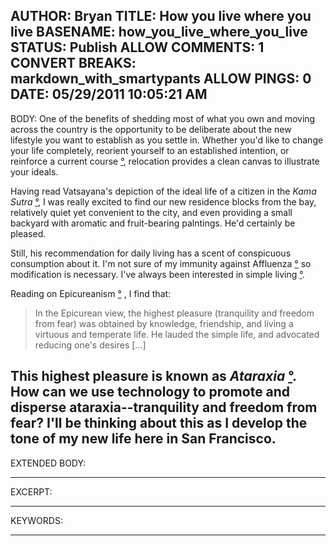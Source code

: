 AUTHOR: Bryan
TITLE: How you live where you live
BASENAME: how_you_live_where_you_live
STATUS: Publish
ALLOW COMMENTS: 1
CONVERT BREAKS: markdown_with_smartypants
ALLOW PINGS: 0
DATE: 05/29/2011 10:05:21 AM
-----
BODY:
One of the benefits of shedding most of what you own and moving across the country is the opportunity to be deliberate about the new lifestyle you want to establish as you settle in. Whether you'd like to change your life completely, reorient yourself to an established intention, or reinforce a current course [°](http://leftsider.com/leftsider/2011/01/expectation.html), relocation provides a clean canvas to illustrate your ideals.

Having read Vatsayana's depiction of the ideal life of a citizen in the *Kama Sutra* [°](http://www.bharatadesam.com/literature/vatsyayana_kamasutras/vatsyayana_kamasutra_4.php), I was really excited to find our new residence blocks from the bay, relatively quiet yet convenient to the city, and even providing a small backyard with aromatic and fruit-bearing palntings. He'd certainly be pleased.

Still, his recommendation for daily living has a scent of conspicuous consumption about it. I'm not sure of my immunity against Affluenza [°](http://en.wikipedia.org/wiki/Affluenza) so modification is necessary. I've always been interested in simple living [°](http://en.wikipedia.org/wiki/Simple_living). 

Reading on Epicureanism [°](http://en.wikipedia.org/wiki/Epicureanism) , I find that:

> In the Epicurean view, the highest pleasure (tranquility and freedom from fear) was obtained by knowledge, friendship, and living a virtuous and temperate life. He lauded the simple life, and advocated reducing one's desires [...]

This highest pleasure is known as *Ataraxia* [°](http://en.wikipedia.org/wiki/Ataraxia). How can we use technology to promote and disperse ataraxia--tranquility and freedom from fear? I'll be thinking about this as I develop the tone of my new life here in San Francisco.
-----
EXTENDED BODY:

-----
EXCERPT:

-----
KEYWORDS:

-----


